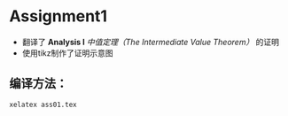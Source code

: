 # Assignment1

+ 翻译了 **Analysis I** *中值定理（The Intermediate Value Theorem）* 的证明
+ 使用tikz制作了证明示意图

## 编译方法：

```shell
xelatex ass01.tex
```
